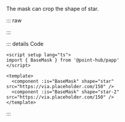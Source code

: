 The mask can crop the shape of star.

::: raw

<ClientOnly>
  <MaskStar />
</ClientOnly>

:::

::: details Code

```vue
<script setup lang="ts">
import { BaseMask } from '@point-hub/papp'
</script>

<template>
  <component :is="BaseMask" shape="star" src="https://via.placeholder.com/150" />
  <component :is="BaseMask" shape="star-2" src="https://via.placeholder.com/150" />
</template>
```

:::
